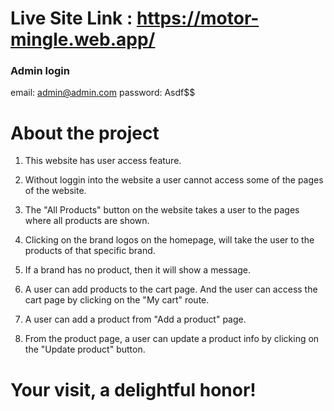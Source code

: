# Live Site Link : https://motor-mingle.web.app/

### Admin login
email: admin@admin.com
password: Asdf$$

# About the project

 1. This website has user access feature.

 2. Without loggin into the website a user cannot access some of the pages of the website.

 3. The "All Products" button on the website takes a user to the pages where all products are shown.

 4. Clicking on the brand logos on the homepage, will take the user to the products of that specific brand.

 5. If a brand has no product, then it will show a message.

 6. A user can add products to the cart page. And the user can access the cart page by clicking on the "My cart" route.

 7. A user can add a product from "Add a product" page.

 8. From the product page, a user can update a product info by clicking on the "Update product" button.


# Your visit, a delightful honor!
